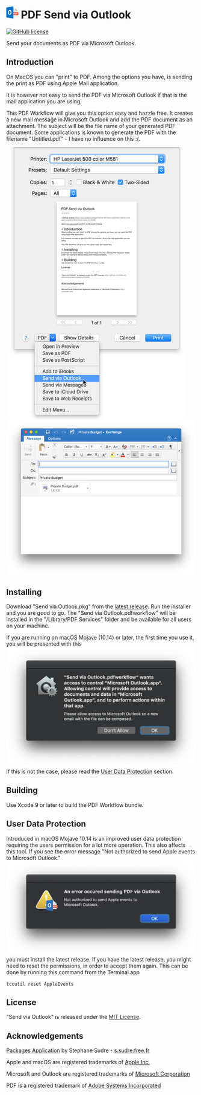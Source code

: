 # ![AppIcon](Send%20via%20Outlook/Assets.xcassets/AppIcon.appiconset/icon32.png) PDF Send via Outlook

[![GitHub license](https://img.shields.io/badge/license-MIT-blue.svg)](https://github.com/MarLoe/pdfworkflow/blob/master/LICENSE)

Send your documents as PDF via Microsoft Outlook.

## Introduction

On MacOS you can "print" to PDF. Among the options you have, is sending the print as PDF using Apple Mail application.

It is however not easy to send the PDF via Microsoft Outlook if that is the mail application you are using.

This PDF Workflow will give you this option easy and hazzle free. It creates a new mail message in Microsoft Outlook and add the PDF document as an attachment. The subject will be the file name of your generated PDF document. Some applications is known to generate the PDF with the filename "Untitled.pdf" - I have no influence on this :(.

![Print Dialog](Images/Screenshot1.png) ![Outlook Mail](Images/Screenshot2.png)

## Installing

Download "Send via Outlook.pkg" from the [latest release](https://github.com/MarLoe/pdfworkflow/releases/latest). Run the installer and you are good to go. The "Send via Outlook.pdfworkflow" will be installed in the "/Library/PDF Services" folder and be available for all users on your machine.

If you are running on macOS Mojave (10.14) or later, the first time you use it, you will be presented with this ![“Send via Outlook.pdfworkflow“ wants access to control “Microsoft Outlook.app“. Allowing control will provide access to documents and data in “Microsoft Outlook.app“, and to perform actions within that app.](Images/Screenshot4.png)
If this is not the case, please read the [User Data Protection](#user-data-protection) section.

## Building

Use Xcode 9 or later to build the PDF Workflow bundle.

## User Data Protection

Introduced in macOS Mojave 10.14 is an improved user data protection requiring the users permission for a lot more operation.
This also affects this tool.
If you see the error message "Not authorized to send Apple events to Microsoft Outlook." ![Not authorized to send Apple events to Microsoft Outlook.](Images/Screenshot3.png) you must install the latest release. If you have the latest release, you might need to reset the permissions, in order to accept them again. This can be done by running this command from the Terminal.app

    tccutil reset AppleEvents

## License

"Send via Outlook" is released under the [MIT License](https://github.com/MarLoe/pdfworkflow/blob/master/LICENSE).

## Acknowledgements

[Packages Application](https://github.com/packagesdev/packages) by Stephane Sudre - [s.sudre.free.fr](http://s.sudre.free.fr/Software/Packages/about.html)

Apple and macOS are registered trademarks of [Apple Inc.](http://apple.com)

Microsoft and Outlook are registered trademarks of [Microsoft Corporation](http://microsoft.com)

PDF is a registered trademark of [Adobe Systems Incorporated](http://adobe.com)
